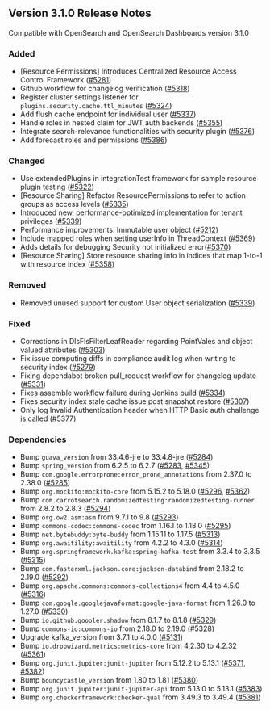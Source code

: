 ## Version 3.1.0 Release Notes

Compatible with OpenSearch and OpenSearch Dashboards version 3.1.0

### Added
* [Resource Permissions] Introduces Centralized Resource Access Control Framework ([#5281](https://github.com/opensearch-project/security/pull/5281))
* Github workflow for changelog verification ([#5318](https://github.com/opensearch-project/security/pull/5318))
* Register cluster settings listener for `plugins.security.cache.ttl_minutes` ([#5324](https://github.com/opensearch-project/security/pull/5324))
* Add flush cache endpoint for individual user ([#5337](https://github.com/opensearch-project/security/pull/5337))
* Handle roles in nested claim for JWT auth backends ([#5355](https://github.com/opensearch-project/security/pull/5355))
* Integrate search-relevance functionalities with security plugin ([#5376](https://github.com/opensearch-project/security/pull/5376))
* Add forecast roles and permissions ([#5386](https://github.com/opensearch-project/security/pull/5386))

### Changed
* Use extendedPlugins in integrationTest framework for sample resource plugin testing ([#5322](https://github.com/opensearch-project/security/pull/5322))
* [Resource Sharing] Refactor ResourcePermissions to refer to action groups as access levels ([#5335](https://github.com/opensearch-project/security/pull/5335))
* Introduced new, performance-optimized implementation for tenant privileges ([#5339](https://github.com/opensearch-project/security/pull/5339))
* Performance improvements: Immutable user object ([#5212](https://github.com/opensearch-project/security/pull/5212))
* Include mapped roles when setting userInfo in ThreadContext ([#5369](https://github.com/opensearch-project/security/pull/5369))
* Adds details for debugging Security not initialized error([#5370](https://github.com/opensearch-project/security/pull/5370))
* [Resource Sharing] Store resource sharing info in indices that map 1-to-1 with resource index ([#5358](https://github.com/opensearch-project/security/pull/5358))

### Removed
* Removed unused support for custom User object serialization ([#5339](https://github.com/opensearch-project/security/pull/5339))

### Fixed
* Corrections in DlsFlsFilterLeafReader regarding PointVales and object valued attributes ([#5303](https://github.com/opensearch-project/security/pull/5303))
* Fix issue computing diffs in compliance audit log when writing to security index ([#5279](https://github.com/opensearch-project/security/pull/5279))
* Fixing dependabot broken pull_request workflow for changelog update ([#5331](https://github.com/opensearch-project/security/pull/5331))
* Fixes assemble workflow failure during Jenkins build ([#5334](https://github.com/opensearch-project/security/pull/5334))
* Fixes security index stale cache issue post snapshot restore ([#5307](https://github.com/opensearch-project/security/pull/5307))
* Only log Invalid Authentication header when HTTP Basic auth challenge is called ([#5377](https://github.com/opensearch-project/security/pull/5377))

### Dependencies
* Bump `guava_version` from 33.4.6-jre to 33.4.8-jre ([#5284](https://github.com/opensearch-project/security/pull/5284))
* Bump `spring_version` from 6.2.5 to 6.2.7 ([#5283](https://github.com/opensearch-project/security/pull/5283), [#5345](https://github.com/opensearch-project/security/pull/5345))
* Bump `com.google.errorprone:error_prone_annotations` from 2.37.0 to 2.38.0 ([#5285](https://github.com/opensearch-project/security/pull/5285))
* Bump `org.mockito:mockito-core` from 5.15.2 to 5.18.0 ([#5296](https://github.com/opensearch-project/security/pull/5296), [#5362](https://github.com/opensearch-project/security/pull/5362))
* Bump `com.carrotsearch.randomizedtesting:randomizedtesting-runner` from 2.8.2 to 2.8.3 ([#5294](https://github.com/opensearch-project/security/pull/5294))
* Bump `org.ow2.asm:asm` from 9.7.1 to 9.8 ([#5293](https://github.com/opensearch-project/security/pull/5293))
* Bump `commons-codec:commons-codec` from 1.16.1 to 1.18.0 ([#5295](https://github.com/opensearch-project/security/pull/5295))
* Bump `net.bytebuddy:byte-buddy` from 1.15.11 to 1.17.5 ([#5313](https://github.com/opensearch-project/security/pull/5313))
* Bump `org.awaitility:awaitility` from 4.2.2 to 4.3.0 ([#5314](https://github.com/opensearch-project/security/pull/5314))
* Bump `org.springframework.kafka:spring-kafka-test` from 3.3.4 to 3.3.5 ([#5315](https://github.com/opensearch-project/security/pull/5315))
* Bump `com.fasterxml.jackson.core:jackson-databind` from 2.18.2 to 2.19.0 ([#5292](https://github.com/opensearch-project/security/pull/5292))
* Bump `org.apache.commons:commons-collections4` from 4.4 to 4.5.0 ([#5316](https://github.com/opensearch-project/security/pull/5316))
* Bump `com.google.googlejavaformat:google-java-format` from 1.26.0 to 1.27.0 ([#5330](https://github.com/opensearch-project/security/pull/5330))
* Bump `io.github.goooler.shadow` from 8.1.7 to 8.1.8 ([#5329](https://github.com/opensearch-project/security/pull/5329))
* Bump `commons-io:commons-io` from 2.18.0 to 2.19.0 ([#5328](https://github.com/opensearch-project/security/pull/5328))
* Upgrade kafka_version from 3.7.1 to 4.0.0 ([#5131](https://github.com/opensearch-project/security/pull/5131))
* Bump `io.dropwizard.metrics:metrics-core` from 4.2.30 to 4.2.32 ([#5361](https://github.com/opensearch-project/security/pull/5361))
* Bump `org.junit.jupiter:junit-jupiter` from 5.12.2 to 5.13.1 ([#5371](https://github.com/opensearch-project/security/pull/5371), [#5382](https://github.com/opensearch-project/security/pull/5382))
* Bump `bouncycastle_version` from 1.80 to 1.81 ([#5380](https://github.com/opensearch-project/security/pull/5380))
* Bump `org.junit.jupiter:junit-jupiter-api` from 5.13.0 to 5.13.1 ([#5383](https://github.com/opensearch-project/security/pull/5383))
* Bump `org.checkerframework:checker-qual` from 3.49.3 to 3.49.4 ([#5381](https://github.com/opensearch-project/security/pull/5381))
